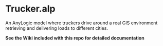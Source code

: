 # Trucker.alp

An AnyLogic model where truckers drive around a real GIS environment retrieving and delivering loads to different cities.

**See the Wiki included with this repo for detailed documentation**
